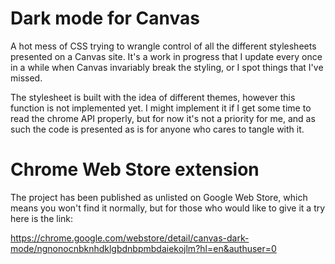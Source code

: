 # Dark mode for Canvas

A hot mess of CSS trying to wrangle control of all the different stylesheets presented on a Canvas site. It's a work in progress that I update every once in a while when Canvas invariably break the styling, or I spot things that I've missed. 

The stylesheet is built with the idea of different themes, however this function is not implemented yet. I might implement it if I get some time to read the chrome API properly, but for now it's not a priority for me, and as such the code is presented as is for anyone who cares to tangle with it.

# Chrome Web Store extension
The project has been published as unlisted on Google Web Store, which means you won't find it normally, but for those who would like to give it a try here is the link:

https://chrome.google.com/webstore/detail/canvas-dark-mode/ngnonocnbknhdklgbdnbpmbdaiekojlm?hl=en&authuser=0
